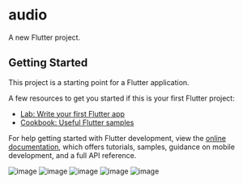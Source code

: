 # audio

A new Flutter project.

## Getting Started

This project is a starting point for a Flutter application.

A few resources to get you started if this is your first Flutter project:

- [Lab: Write your first Flutter app](https://docs.flutter.dev/get-started/codelab)
- [Cookbook: Useful Flutter samples](https://docs.flutter.dev/cookbook)

For help getting started with Flutter development, view the
[online documentation](https://docs.flutter.dev/), which offers tutorials,
samples, guidance on mobile development, and a full API reference.


![image](https://github.com/praneetha28-ai/audio/assets/76510979/7e0b50db-f13c-4045-8f1b-a31d0e105fed)
![image](https://github.com/praneetha28-ai/audio/assets/76510979/bf5438e8-5362-469d-b7db-b002a8345114)
![image](https://github.com/praneetha28-ai/audio/assets/76510979/56d19834-7dbb-4879-b055-0517620a11fb)
![image](https://github.com/praneetha28-ai/audio/assets/76510979/b4bf9524-b435-40cf-add5-40c8ae44a5b7)
![image](https://github.com/praneetha28-ai/audio/assets/76510979/ea8dba69-21e2-4645-80f8-cf6a0ef2a3c3)
